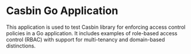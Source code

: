 # Casbin Go Application

This application is used to test Casbin library for enforcing access control policies in a Go application. It includes examples of role-based access control (RBAC) with support for multi-tenancy and domain-based distinctions.
